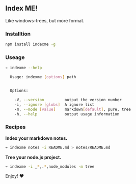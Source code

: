 ## Index ME!
Like windows-trees, but more format.

### Installtion
```bash
npm install indexme -g
```
### Useage
```bash
➔ indexme --help

  Usage: indexme [options] path


  Options:

    -V, --version         output the version number
    -i, --ignore [globs]  A ignore list
    -m, --mode [value]    markdown[default], pure, tree
    -h, --help            output usage information

```

### Recipes

**Index your markdown notes.**
```bash
➔ indexme notes -i README.md > notes/README.md
```

**Tree your node.js project.**
```bash
➔ indexme -i _*,.*,node_modules -m tree
```

Enjoy! :heart: